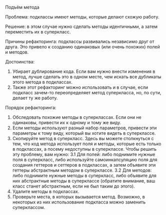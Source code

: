 Подъём метода

Проблема: подклассы имеют методы, которые делают схожую работу.

Решение: в этом случае нужно сделать методы идентичными, а затем переместить их в суперкласс.

Причины рефакторинга: подклассы развивались независимо друг от друга. Это привело к созданию одинаковых (или очень похожих) полей и методов.

Достоинства:

1. Убирает дублирование кода. Если вам нужно внести изменения в метод, лучше сделать это в одном месте, чем искать все дубликаты этого метода в подклассах.
2. Также этот рефакторинг можно использовать и в случае, если подкласс зачем-то переопределяет метод суперкласса, но, по сути, делает ту же работу.

Порядок рефакторинга:

1. Обследовать похожие методы в суперклассах. Если они не одинаковы, привести их к одному и тому же виду.
2. Если методы используют разный набор параметров, привести эти параметры к тому виду, который вы хотите видеть в суперклассе.
3. Скопируйте метод в суперкласс. Здесь вы можете столкнуться с тем, что код метода использует поля и методы, которые есть только в подклассах, а посему недоступны в суперклассе. Чтобы решить эту проблему, вам нужно:
3.1 Для полей: либо поднимите нужные поля в суперкласс, либо используйте самоинкапсуляцию поля для создания геттеров и сеттеров в подклассах, а затем объявите эти геттеры абстрактным методом в суперклассе.
3.2 Для методов: либо поднимите нужные методы в суперкласс, либо объявите для них абстрактные методы в суперклассе (обратите внимание, ваш класс станет абстрактным, если не был таким до этого).
4. Удалите методы в подклассах.
5. Проверьте места, в которых вызывается метод. Возможно, в некоторых из них использование подкласса можно заменить суперклассом.
